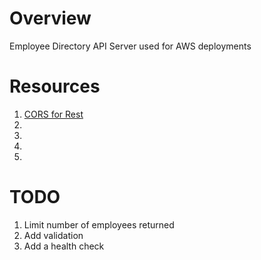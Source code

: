 # Overview
Employee Directory API Server used for AWS deployments

# Resources
1. [CORS for Rest](<https://spring.io/guides/gs/rest-service-cors/>)
2. [](<>)
3. [](<>)
4. [](<>)
5. [](<>)

# TODO
1. Limit number of employees returned
2. Add validation
3. Add a health check